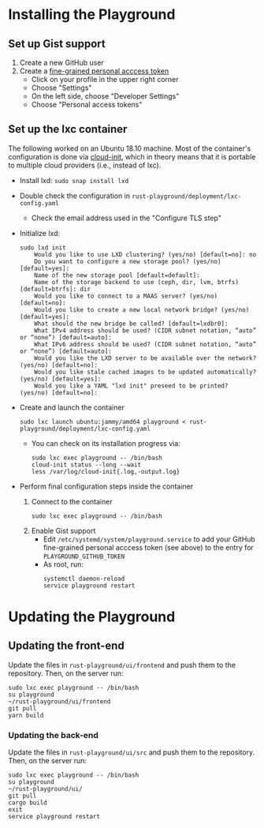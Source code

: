 # Installing the Playground

## Set up Gist support

1. Create a new GitHub user
2. Create a [fine-grained personal acccess token](https://docs.github.com/en/authentication/keeping-your-account-and-data-secure/creating-a-personal-access-token#creating-a-fine-grained-personal-access-token)
    - Click on your profile in the upper right corner
    - Choose "Settings"
    - On the left side, choose "Developer Settings"
    - Choose "Personal access tokens"


## Set up the lxc container

The following worked on an Ubuntu 18.10 machine.  Most of the container's configuration is
done via [cloud-init](https://cloudinit.readthedocs.io/en/latest/index.html), which in theory
means that it is portable to multiple cloud providers (i.e., instead of lxc).

- Install lxd:
    ```sudo snap install lxd```

- Double check the configuration in `rust-playground/deployment/lxc-config.yaml`
    - Check the email address used in the "Configure TLS step"

- Initialize lxd:
  ```
  sudo lxd init
      Would you like to use LXD clustering? (yes/no) [default=no]: no
      Do you want to configure a new storage pool? (yes/no) [default=yes]: 
      Name of the new storage pool [default=default]: 
      Name of the storage backend to use (ceph, dir, lvm, btrfs) [default=btrfs]: dir
      Would you like to connect to a MAAS server? (yes/no) [default=no]: 
      Would you like to create a new local network bridge? (yes/no) [default=yes]: 
      What should the new bridge be called? [default=lxdbr0]: 
      What IPv4 address should be used? (CIDR subnet notation, “auto” or “none”) [default=auto]: 
      What IPv6 address should be used? (CIDR subnet notation, “auto” or “none”) [default=auto]:     
      Would you like the LXD server to be available over the network? (yes/no) [default=no]: 
      Would you like stale cached images to be updated automatically? (yes/no) [default=yes]: 
      Would you like a YAML "lxd init" preseed to be printed? (yes/no) [default=no]: 
  ```

- Create and launch the container
  ```
  sudo lxc launch ubuntu:jammy/amd64 playground < rust-playground/deployment/lxc-config.yaml 
  ```

    - You can check on its installation progress via:
      ```
      sudo lxc exec playground -- /bin/bash
      cloud-init status --long --wait
      less /var/log/cloud-init{.log,-output.log}
      ```

- Perform final configuration steps inside the container
  1. Connect to the container
     ```
     sudo lxc exec playground -- /bin/bash
     ```
  2. Enable Gist support
      - Edit `/etc/systemd/system/playground.service` to add your GitHub
        fine-grained personal acccess token (see above) to the entry for `PLAYGROUND_GITHUB_TOKEN`
      - As root, run:
        ```
        systemctl daemon-reload
        service playground restart
        ```

# Updating the Playground

## Updating the front-end
Update the files in `rust-playground/ui/frontend` and push them to the repository.
Then, on the server run:

```
sudo lxc exec playground -- /bin/bash
su playground
~/rust-playground/ui/frontend
git pull
yarn build
```

### Updating the back-end
Update the files in `rust-playground/ui/src` and push them to the repository.
Then, on the server run:

```
sudo lxc exec playground -- /bin/bash
su playground
~/rust-playground/ui/
git pull
cargo build
exit
service playground restart
```
